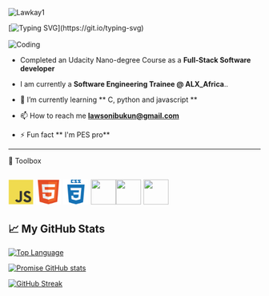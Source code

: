<p align="left"> <img src="https://komarev.com/ghpvc/?username=Lawkay1&label=Profile%20views&color=0e75b6&style=flat" alt="Lawkay1" /> </p>

[![Typing SVG](https://readme-typing-svg.herokuapp.com?font=Roboto&duration=5400&color=fff&lines=Hi+there;I+am+a+Software+engineer+building+ideas;)](https://git.io/typing-svg)

<img align="center" alt="Coding" width="500" src="https://cdn.dribbble.com/users/1162077/screenshots/3848914/programmer.gif">


- Completed an Udacity Nano-degree Course as a **Full-Stack Software developer** 

- I am currently a **Software Engineering Trainee @ ALX_Africa**..

- 🌱 I’m currently learning ** C, python and javascript **

- 📫 How to reach me **lawsonibukun@gmail.com**

- ⚡ Fun fact ** I'm PES pro**


---

🧰 Toolbox

<img src="https://raw.githubusercontent.com/devicons/devicon/c7d326b6009e60442abc35fa45706d6f30ee4c8e/icons/javascript/javascript-original.svg" alt="javascript Logo" width="50" height="50"/> <img src="https://github.com/devicons/devicon/blob/master/icons/html5/html5-original.svg" alt="HTML" width="50" height="50"/> <img src="https://github.com/devicons/devicon/blob/master/icons/css3/css3-plain-wordmark.svg" alt="CSS" width="50" height="50"/> <img src="https://cdn.jsdelivr.net/gh/devicons/devicon/icons/python/python-original.svg" width="50" height="50"/><img src="https://cdn.jsdelivr.net/gh/devicons/devicon/icons/c/c-original.svg" width="50" height="50" /> <img src="https://cdn.jsdelivr.net/gh/devicons/devicon/icons/git/git-plain-wordmark.svg" width="50" height="50" />
---

## &#x1f4c8; My GitHub Stats

[![Top Language](https://github-readme-stats.vercel.app/api/top-langs/?username=Lawkay1&layout=compact&theme=synthwave)](https://github.com/anuraghazra/github-readme-stats)

[![Promise GitHub stats](https://github-readme-stats.vercel.app/api?username=Lawkay1&count_private=true&theme=synthwave)](https://github.com/anuraghazra/github-readme-stats)

[![GitHub Streak](http://github-readme-streak-stats.herokuapp.com?user=Lawkay1&theme=highcontrast&hide_border=true)](https://git.io/streak-stats)


<!--
**Lawkay1/Lawkay1** is a ✨ _special_ ✨ repository because its `README.md` (this file) appears on your GitHub profile.

Here are some ideas to get you started:

